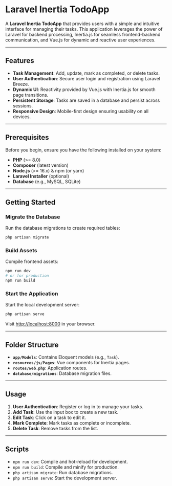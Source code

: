# Laravel Inertia TodoApp

A **Laravel Inertia TodoApp** that provides users with a simple and intuitive interface for managing their tasks. This application leverages the power of Laravel for backend processing, Inertia.js for seamless frontend-backend communication, and Vue.js for dynamic and reactive user experiences.

---

## Features

-   **Task Management**: Add, update, mark as completed, or delete tasks.
-   **User Authentication**: Secure user login and registration using Laravel Breeze.
-   **Dynamic UI**: Reactivity provided by Vue.js with Inertia.js for smooth page transitions.
-   **Persistent Storage**: Tasks are saved in a database and persist across sessions.
-   **Responsive Design**: Mobile-first design ensuring usability on all devices.

---

## Prerequisites

Before you begin, ensure you have the following installed on your system:

-   **PHP** (>= 8.0)
-   **Composer** (latest version)
-   **Node.js** (>= 16.x) & npm (or yarn)
-   **Laravel Installer** (optional)
-   **Database** (e.g., MySQL, SQLite)

---

## Getting Started

### Migrate the Database

Run the database migrations to create required tables:

```bash
php artisan migrate
```

### Build Assets

Compile frontend assets:

```bash
npm run dev
# or for production
npm run build
```

### Start the Application

Start the local development server:

```bash
php artisan serve
```

Visit [http://localhost:8000](http://localhost:8000) in your browser.

---

## Folder Structure

-   **`app/Models`**: Contains Eloquent models (e.g., `Task`).
-   **`resources/js/Pages`**: Vue components for Inertia pages.
-   **`routes/web.php`**: Application routes.
-   **`database/migrations`**: Database migration files.

---

## Usage

1. **User Authentication**: Register or log in to manage your tasks.
2. **Add Task**: Use the input box to create a new task.
3. **Edit Task**: Click on a task to edit it.
4. **Mark Complete**: Mark tasks as complete or incomplete.
5. **Delete Task**: Remove tasks from the list.

---

## Scripts

-   `npm run dev`: Compile and hot-reload for development.
-   `npm run build`: Compile and minify for production.
-   `php artisan migrate`: Run database migrations.
-   `php artisan serve`: Start the development server.
